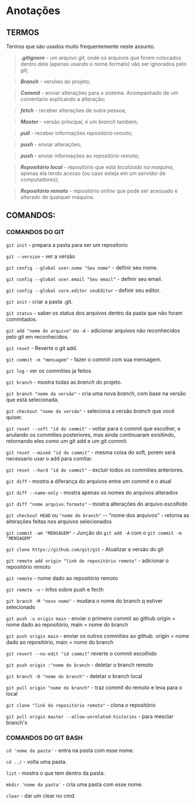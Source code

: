 <h1>Anotações</h1>
<h2>TERMOS</h2>

Termos que são usados muito frequentemente neste assunto.
>**_.gitignore_** - um arquivo _git_, onde os arquivos que forem colocados dentro dele (apenas usando o nome.formato) vão ser ignorados pelo _git_;

>**_Branch_** - versões do projeto;

>**_Commit_** - enviar alterações para o sistema. Acompanhado de um comentario explicando a alteração;

>**_fetch_** - receber alterações de outra pessoa;

>**_Master_** - versão principal, é um _branch_ tambem;

>**_pull_** - receber informações _repositório remoto_;

>**_push_** - enviar alterações;

>**_push_** - enviar informações ao _repositório remoto_;

>**_Repositório local_** - repositório que está _localizado na maquina_, apenas ela tendo acesso (ou caso esteja em um servidor de computadores);

>**_Repositório remoto_** - repositório _online_ que pode ser acessado e alterado de qualquer máquina.


<h2>COMANDOS:</h2>

<h3>COMANDOS DO GIT</h3>

`git init` - prepara a pasta para ser um repositorio

`git --version` - ver a versão

`git config --global user.nome "Seu nome"` - definir seu nome.

`git config --global user.email "Seu email"` - definir seu email.

`git config --global core.editor seuEditor` - definir seu editor.

`git init` - criar a pasta .git.

`git status` - saber os status dos arquivos dentro da pasta que não foram commitados.

`git add "nome do arquivo"` ou `-A` - adicionar arquivos não reconhecidos pelo git em reconhecidos.

`git reset` - Reverte o git add.

`git commit -m "mensagem"` - fazer o commit com sua mensagem.

`git log` - ver os commities ja feitos.

`git branch` - mostra todas as _branch_ do projeto.

`git branch "nome da versão"` - cria uma nova _branch_, com base na versão que está selecionada.

`git checkout "nome da versão"` - seleciona a versão _branch_ que você quiser.

`git reset --soft "id do commit"` - voltar para o commit que escolher, e anulando os commities posteriores, mas ainda continuaram exisitindo, retornando eles como um git add e um git commit.

`git reset --mixed "id do commit"` - mesma coisa do soft, porem será necessario usar o add para comitar.

`git reset --hard "id do commit"` - excluir todos os commities anteriores.

`git diff` - mostra a diferança do arquivos entre um commit e o atual

`git diff --name-only` - mostra apenas os nomes do arquivos alterados

`git diff "nome arquivo.formato"` - mostra alterações do arquivo escolhido

`git checkout HEAD` ou `"nome do branch"` -- "nome dos arquivos" - retorna as alterações feitas nos arquivos selecionados

`git commit -am "MENSAGEM"` - Junção do `git add -A` com o `git commit -m "MENSAGEM"`

`git clone https://github.com/git/git` - Atualizar a versão do git

`git remote add origin "link do repositório remoto"` - adicionar o repositório remoto

`git remote` - nome dado ao repositório remoto

`git remote -v` - infos sobre push e fecth

`git branch -M "novo nome"` - mudara o nome do branch q estiver selecionado

`git push -u origin main` - enviar o primeiro commit ao github origin = nome dado ao repositório, main = nome do branch

`git push origin main` - enviar os outros commities ao github. origin = nome dado ao repositório, main = nome do branch

`git revert --no-edit "id commit"` reverte o commit escolhido

`git push origin :"nome do branch` - deletar o branch remoto

`git branch -D "nome do branch"` - deletar o branch local

`git pull origin "nome do branch"` - traz commit do remoto e leva para o local

`git clone "link do repositório remoto"` - clona o repositório

`git pull origin master --allow-unrelated-histories` - para mesclar branch's


<h3>COMANDOS DO GIT BASH</h3>

`cd 'nome da pasta'` - entra na pasta com esse nome.

`cd ../` - volta uma pasta.

`list` - mostra o que tem dentro da pasta.

`mkdir 'nome da pasta'` - cria uma pasta com esse nome.

`clear` - dar um clear no cmd.
